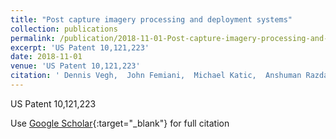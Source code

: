 ```yaml
---
title: "Post capture imagery processing and deployment systems"
collection: publications
permalink: /publication/2018-11-01-Post-capture-imagery-processing-and-deployment-systems
excerpt: 'US Patent 10,121,223'
date: 2018-11-01
venue: 'US Patent 10,121,223'
citation: ' Dennis Vegh,  John Femiani,  Michael Katic,  Anshuman Razdan, &quot;Post capture imagery processing and deployment systems.&quot; US Patent 10,121,223, 2018.'
---
```

US Patent 10,121,223

Use [Google Scholar](https://scholar.google.com/scholar?q=Post+capture+imagery+processing+and+deployment+systems){:target="_blank"} for full citation